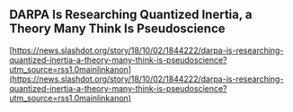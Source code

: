 ## DARPA Is Researching Quantized Inertia, a Theory Many Think Is Pseudoscience
  
  [https://news.slashdot.org/story/18/10/02/1844222/darpa-is-researching-quantized-inertia-a-theory-many-think-is-pseudoscience?utm_source=rss1.0mainlinkanon](https://news.slashdot.org/story/18/10/02/1844222/darpa-is-researching-quantized-inertia-a-theory-many-think-is-pseudoscience?utm_source=rss1.0mainlinkanon)